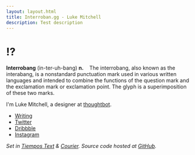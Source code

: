 ```yaml
---
layout: layout.html
title: Interroban.gg - Luke Mitchell
description: Test description
---
```


# !?

**Interrobang** (in-ter-uh-bang) **n.** &nbsp;&nbsp;&nbsp;The interrobang, also known as the interabang, is a nonstandard punctuation mark used in various written languages and intended to combine the functions of the question mark and the exclamation mark or exclamation point. The glyph is a superimposition of these two marks.

I'm Luke Mitchell, a designer at [thoughtbot][thoughtbot.com].

- [Writing][robots.thoughtbot.com]
- [Twitter][twitter.com]
- [Dribbble][dribbble.com]
- [Instagram][instagram.com]

_Set in [Tiempos Text][tiempos] & [Courier][courier]._
_Source code hosted at [GitHub][github.com]._

[thoughtbot.com]: https://thoughtbot.com
[robots.thoughtbot.com]: https://robots.thoughtbot.com/authors/luke-mitchell
[twitter.com]: https://twitter.com/LkeMitchll
[dribbble.com]: https://dribbble.com/Interrobang
[instagram.com]: https://www.instagram.com/lkemitchll
[github.com]: https://github.com/LkeMitchll/interroban.gg
[tiempos]: https://klim.co.nz/retail-fonts/tiempos-text/
[courier]: https://en.wikipedia.org/wiki/Courier_(typeface)
